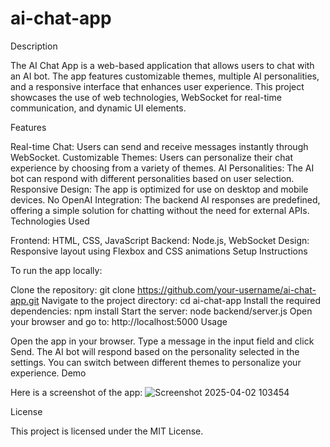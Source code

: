 # ai-chat-app

Description

The AI Chat App is a web-based application that allows users to chat with an AI bot. The app features customizable themes, multiple AI personalities, and a responsive interface that enhances user experience. This project showcases the use of web technologies, WebSocket for real-time communication, and dynamic UI elements.

Features

Real-time Chat: Users can send and receive messages instantly through WebSocket.
Customizable Themes: Users can personalize their chat experience by choosing from a variety of themes.
AI Personalities: The AI bot can respond with different personalities based on user selection.
Responsive Design: The app is optimized for use on desktop and mobile devices.
No OpenAI Integration: The backend AI responses are predefined, offering a simple solution for chatting without the need for external APIs.
Technologies Used

Frontend: HTML, CSS, JavaScript
Backend: Node.js, WebSocket
Design: Responsive layout using Flexbox and CSS animations
Setup Instructions

To run the app locally:

Clone the repository:
git clone https://github.com/your-username/ai-chat-app.git
Navigate to the project directory:
cd ai-chat-app
Install the required dependencies:
npm install
Start the server:
node backend/server.js
Open your browser and go to:
http://localhost:5000
Usage

Open the app in your browser.
Type a message in the input field and click Send.
The AI bot will respond based on the personality selected in the settings.
You can switch between different themes to personalize your experience.
Demo

Here is a screenshot of the app: ![Screenshot 2025-04-02 103454](https://github.com/user-attachments/assets/30760e1e-b4df-4af9-89a9-6d29263627b0)



License

This project is licensed under the MIT License.



